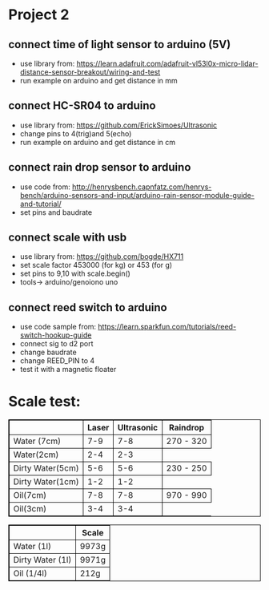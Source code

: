 # Project 2

## connect time of light sensor to arduino (5V)
- use library from: https://learn.adafruit.com/adafruit-vl53l0x-micro-lidar-distance-sensor-breakout/wiring-and-test
- run example on arduino and get distance in mm
##  connect HC-SR04 to arduino
- use library from: https://github.com/ErickSimoes/Ultrasonic
- change pins to 4(trig)and 5(echo)
- run example on arduino and get distance in cm

##  connect rain drop sensor to arduino
- use code from: http://henrysbench.capnfatz.com/henrys-bench/arduino-sensors-and-input/arduino-rain-sensor-module-guide-and-tutorial/
- set pins and baudrate
 ## connect scale with usb
 - use library from: https://github.com/bogde/HX711
 - set scale factor 453000 (for kg) or 453 (for g) 
 - set pins to 9,10 with scale.begin()
 - tools-> arduino/genoiono uno
 ## connect reed switch to arduino
 - use code sample from: https://learn.sparkfun.com/tutorials/reed-switch-hookup-guide
 - connect sig to d2 port
 - change baudrate
 - change REED_PIN to 4
 - test it with a magnetic floater 
 
 
<html>
<head>
<style>
table, th, td {
    border: 1px solid black;
}
</style>
</head>
<body>

<table style="width:100%">
  <tr>
  <th></th>
    <th>Laser</th>
    <th>Ultrasonic </th> 
    <th>Raindrop</th>
  </tr>
  <tr>
    <td>Water (7cm)</td>
    <td>7-9</td>
    <td>7-8</td>
	<td>270 - 320</td>
	
  </tr>
  <tr>
    <td>Water(2cm)</td>
    <td>2-4</td>
    <td>2-3</td>
	
  </tr>
  <tr>
    <td>Dirty Water(5cm)</td>
    <td>5-6</td>
    <td>5-6</td>
	<td>230 - 250</td>
  </tr>
  <tr>
    <td>Dirty Water(1cm)</td>
    <td>1-2</td>
    <td>1-2</td>
	
  </tr>
  <tr>
    <td>Oil(7cm)</td>
    <td>7-8</td>
    <td>7-8</td>
	<td>970 - 990</td>
  </tr>
  <tr>
    <td>Oil(3cm)</td>
    <td>3-4</td>
    <td>3-4</td>
  </tr>
  </tr>
  
  
  
  
  # Scale test:
  
 <html>
<head>
<style>
table, th, td {
    border: 1px solid black;
}


</style>
</head>
<body>

<table style="width:100%">
  <tr>
    <th></th>
    <th>Scale</th> 
    
  </tr>
  <tr>
    <td>Water (1l)</td>
    <td>9973g</td>
   
  </tr>
  <tr>
    <td>Dirty Water (1l)</td>
    <td>9971g</td>
    
  </tr>
  <tr>
    <td>Oil (1/4l)</td>
    <td>212g</td>
   
  </tr>
</table>

</body>
</html>
 
  
</table>

</body>
</html>
 
 
 
 


